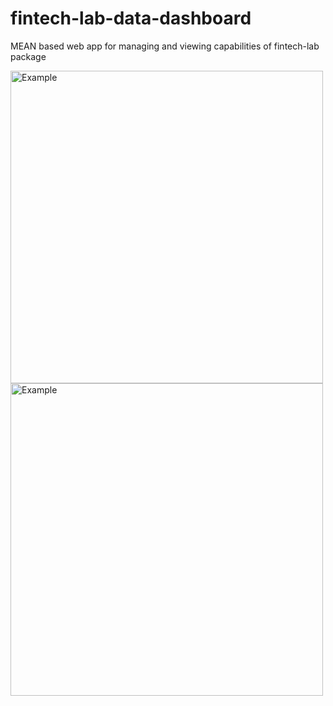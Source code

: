 # fintech-lab-data-dashboard
MEAN based web app for managing and viewing capabilities of fintech-lab package

<img src="https://i.imgur.com/APwAsCo.png" alt="Example" width="500">
<img src="https://i.imgur.com/kldRIiy.png" alt="Example" width="500">
